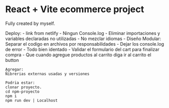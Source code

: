 # React + Vite ecommerce project
Fully created by myself.

Deploy:
    - link from netlify
    - Ningun Console.log
    - Eliminar importaciones y variables declaradas no utilizadas
    - No mezclar idiomas
    - Diseño Modular: Separar el codigo en archivos por responsabilidades
    - Dejar los console.log de error
    - Todo bien identado
    - Validar el formulario del cart para finalizar compra
    - Que cuando agregue productos al carrito diga ir al carrito el button

    Agregar:
    Ñibrerias externas usadas y versiones

    Podria estar:
    clonar proyecto.
    cd npm-proyecto
    npm i
    npm run dev | Localhost